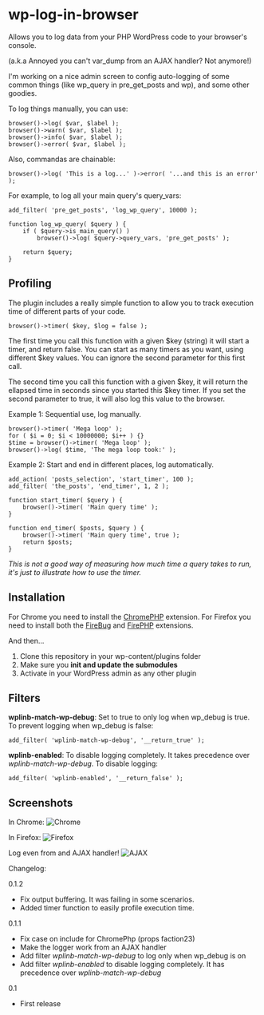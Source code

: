 wp-log-in-browser
=================

Allows you to log data from your PHP WordPress code to your browser's console.

(a.k.a Annoyed you can't var_dump from an AJAX handler? Not anymore!)

I'm working on a nice admin screen to config auto-logging of some common things (like wp_query in pre_get_posts and wp), and some other goodies.

To log things manually, you can use:

    browser()->log( $var, $label );
    browser()->warn( $var, $label );
    browser()->info( $var, $label );
    browser()->error( $var, $label );

Also, commandas are chainable:

    browser()->log( 'This is a log...' )->error( '...and this is an error' );

For example, to log all your main query's query_vars:

    add_filter( 'pre_get_posts', 'log_wp_query', 10000 );

    function log_wp_query( $query ) {
        if ( $query->is_main_query() )
            browser()->log( $query->query_vars, 'pre_get_posts' );

        return $query;
    }

Profiling
---------

The plugin includes a really simple function to allow you to track execution time of different parts of your code.

    browser()->timer( $key, $log = false );

The first time you call this function with a given $key (string) it will start a timer, and return false. You can start as many timers as you want, using different $key values. You can ignore the second parameter for this first call.

The second time you call this function with a given $key, it will return the ellapsed time in seconds since you started this $key timer. If you set the second parameter to true, it will also log this value to the browser.

Example 1: Sequential use, log manually.

    browser()->timer( 'Mega loop' );
    for ( $i = 0; $i < 10000000; $i++ ) {}
    $time = browser()->timer( 'Mega loop' );
    browser()->log( $time, 'The mega loop took:' );

Example 2: Start and end in different places, log automatically.

    add_action( 'posts_selection', 'start_timer', 100 );
    add_filter( 'the_posts', 'end_timer', 1, 2 );

    function start_timer( $query ) {
        browser()->timer( 'Main query time' );
    }

    function end_timer( $posts, $query ) {
        browser()->timer( 'Main query time', true );
        return $posts;
    }

*This is not a good way of measuring how much time a query takes to run, it's just to illustrate how to use the timer.*

Installation
------------

For Chrome you need to install the [ChromePHP](http://www.chromephp.com/) extension.
For Firefox you need to install both the [FireBug](http://getfirebug.com/) and [FirePHP](http://www.firephp.org/) extensions.

And then...

1. Clone this repository in your wp-content/plugins folder
2. Make sure you **init and update the submodules**
3. Activate in your WordPress admin as any other plugin

Filters
-----------

**wplinb-match-wp-debug**: Set to true to only log when wp_debug is true. To prevent logging when wp_debug is false:

    add_filter( 'wplinb-match-wp-debug', '__return_true' );

**wplinb-enabled**: To disable logging completely. It takes precedence over *wplinb-match-wp-debug*. To disable logging:

    add_filter( 'wplinb-enabled', '__return_false' );


Screenshots
-----------

In Chrome:
![Chrome](http://screenshots.mzaweb.com/hFXw)

In Firefox:
![Firefox](http://screenshots.mzaweb.com/hFY6)

Log even from and AJAX handler!
![AJAX](http://screenshots.mzaweb.com/hGnY)


Changelog:

0.1.2
* Fix output buffering. It was failing in some scenarios.
* Added timer function to easily profile execution time.

0.1.1
* Fix case on include for ChromePhp (props faction23)
* Make the logger work from an AJAX handler
* Add filter *wplinb-match-wp-debug* to log only when wp_debug is on
* Add filter *wplinb-enabled* to disable logging completely. It has precedence over *wplinb-match-wp-debug*

0.1
* First release